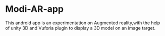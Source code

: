 # Modi-AR-app
This android app is an experimentation on Augmented reality,with the help of unity 3D and Vuforia plugin to display 
a 3D model on an image target.
